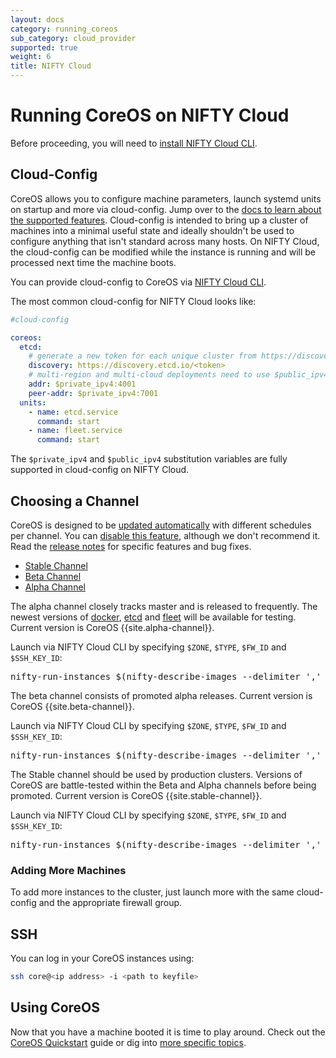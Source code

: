 ```yaml
---
layout: docs
category: running_coreos
sub_category: cloud_provider
supported: true
weight: 6
title: NIFTY Cloud
---
```


# Running CoreOS on NIFTY Cloud

Before proceeding, you will need to [install NIFTY Cloud CLI][cli-documentation].

[cli-documentation]: https://translate.google.com/translate?hl=en&sl=ja&tl=en&u=http%3A%2F%2Fcloud.nifty.com%2Fapi%2Fcli%2F

## Cloud-Config

CoreOS allows you to configure machine parameters, launch systemd units on startup and more via cloud-config. Jump over to the [docs to learn about the supported features]({{site.url}}/docs/cluster-management/setup/cloudinit-cloud-config). Cloud-config is intended to bring up a cluster of machines into a minimal useful state and ideally shouldn't be used to configure anything that isn't standard across many hosts. On NIFTY Cloud, the cloud-config can be modified while the instance is running and will be processed next time the machine boots.

You can provide cloud-config to CoreOS via [NIFTY Cloud CLI][cli-documentation].

The most common cloud-config for NIFTY Cloud looks like:

```yaml
#cloud-config

coreos:
  etcd:
    # generate a new token for each unique cluster from https://discovery.etcd.io/new
    discovery: https://discovery.etcd.io/<token>
    # multi-region and multi-cloud deployments need to use $public_ipv4
    addr: $private_ipv4:4001
    peer-addr: $private_ipv4:7001
  units:
    - name: etcd.service
      command: start
    - name: fleet.service
      command: start
```

The `$private_ipv4` and `$public_ipv4` substitution variables are fully supported in cloud-config on NIFTY Cloud.

## Choosing a Channel

CoreOS is designed to be [updated automatically]({{site.url}}/using-coreos/updates) with different schedules per channel. You can [disable this feature]({{site.url}}/docs/cluster-management/debugging/prevent-reboot-after-update), although we don't recommend it. Read the [release notes]({{site.url}}/releases) for specific features and bug fixes.

<div id="niftycloud-images">
  <ul class="nav nav-tabs">
    <li class="active"><a href="#stable" data-toggle="tab">Stable Channel</a></li>
    <li><a href="#beta" data-toggle="tab">Beta Channel</a></li>
    <li><a href="#alpha" data-toggle="tab">Alpha Channel</a></li>
  </ul>
  <div class="tab-content coreos-docs-image-table">
    <div class="tab-pane" id="alpha">
      <p>The alpha channel closely tracks master and is released to frequently. The newest versions of <a href="{{site.url}}/using-coreos/docker">docker</a>, <a href="{{site.url}}/using-coreos/etcd">etcd</a> and <a href="{{site.url}}/using-coreos/clustering">fleet</a> will be available for testing. Current version is CoreOS {{site.alpha-channel}}.</p>
      <p>Launch via NIFTY Cloud CLI by specifying <code>$ZONE</code>, <code>$TYPE</code>, <code>$FW_ID</code> and <code>$SSH_KEY_ID</code>:</p>
      <pre>nifty-run-instances $(nifty-describe-images --delimiter ',' --image-name "CoreOS Alpha {{site.alpha-channel}}" | awk -F',' '{print $2}') --key $SSH_KEY_ID --availability-zone $ZONE --instance-type $TYPE -g $FW_ID -f cloud-config.yml</pre>
    </div>
    <div class="tab-pane" id="beta">
      <p>The beta channel consists of promoted alpha releases. Current version is CoreOS {{site.beta-channel}}.</p>
      <p>Launch via NIFTY Cloud CLI by specifying <code>$ZONE</code>, <code>$TYPE</code>, <code>$FW_ID</code> and <code>$SSH_KEY_ID</code>:</p>
      <pre>nifty-run-instances $(nifty-describe-images --delimiter ',' --image-name "CoreOS Alpha {{site.beta-channel}}" | awk -F',' '{print $2}') --key $SSH_KEY_ID --availability-zone $ZONE --instance-type $TYPE -g $FW_ID -f cloud-config.yml</pre>
    </div>
    <div class="tab-pane active" id="stable">
      <p>The Stable channel should be used by production clusters. Versions of CoreOS are battle-tested within the Beta and Alpha channels before being promoted. Current version is CoreOS {{site.stable-channel}}.</p>
      <p>Launch via NIFTY Cloud CLI by specifying <code>$ZONE</code>, <code>$TYPE</code>, <code>$FW_ID</code> and <code>$SSH_KEY_ID</code>:</p>
      <pre>nifty-run-instances $(nifty-describe-images --delimiter ',' --image-name "CoreOS Alpha {{site.stable-channel}}" | awk -F',' '{print $2}') --key $SSH_KEY_ID --availability-zone $ZONE --instance-type $TYPE -g $FW_ID -f cloud-config.yml</pre>
    </div>
  </div>
</div>

### Adding More Machines

To add more instances to the cluster, just launch more with the same cloud-config and the appropriate firewall group.

## SSH

You can log in your CoreOS instances using:

```sh
ssh core@<ip address> -i <path to keyfile>
```

## Using CoreOS

Now that you have a machine booted it is time to play around.
Check out the [CoreOS Quickstart]({{site.url}}/docs/quickstart) guide or dig into [more specific topics]({{site.url}}/docs).

